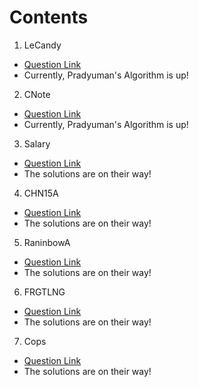 # Contents

1. LeCandy
- [Question Link](https://www.codechef.com/problems/LECANDY)
- Currently, Pradyuman's Algorithm is up!

2. CNote
- [Question Link](https://www.codechef.com/problems/CNOTE)
- Currently, Pradyuman's Algorithm is up!

3. Salary
- [Question Link](https://www.codechef.com/problems/SALARY)
- The solutions are on their way!

4. CHN15A
- [Question Link](https://www.codechef.com/problems/CHN15A)
- The solutions are on their way!

5. RaninbowA
- [Question Link](https://www.codechef.com/problems/RAINBOWA)
- The solutions are on their way!

6. FRGTLNG
- [Question Link](https://www.codechef.com/problems/FRGTNLNG)
- The solutions are on their way!

7. Cops
- [Question Link](https://www.codechef.com/problems/COPS)
- The solutions are on their way!
